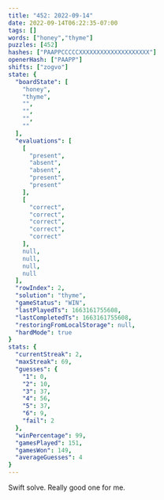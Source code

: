 ```yaml
---
title: "452: 2022-09-14"
date: 2022-09-14T06:22:35-07:00
tags: []
words: ["honey","thyme"]
puzzles: [452]
hashes: ["PAAPPCCCCCXXXXXXXXXXXXXXXXXXXX"]
openerHash: ["PAAPP"]
shifts: ["zogvo"]
state: {
  "boardState": [
    "honey",
    "thyme",
    "",
    "",
    "",
    ""
  ],
  "evaluations": [
    [
      "present",
      "absent",
      "absent",
      "present",
      "present"
    ],
    [
      "correct",
      "correct",
      "correct",
      "correct",
      "correct"
    ],
    null,
    null,
    null,
    null
  ],
  "rowIndex": 2,
  "solution": "thyme",
  "gameStatus": "WIN",
  "lastPlayedTs": 1663161755608,
  "lastCompletedTs": 1663161755608,
  "restoringFromLocalStorage": null,
  "hardMode": true
}
stats: {
  "currentStreak": 2,
  "maxStreak": 69,
  "guesses": {
    "1": 0,
    "2": 10,
    "3": 37,
    "4": 56,
    "5": 37,
    "6": 9,
    "fail": 2
  },
  "winPercentage": 99,
  "gamesPlayed": 151,
  "gamesWon": 149,
  "averageGuesses": 4
}
---
```


<!-- more -->
Swift solve. Really good one for me.
